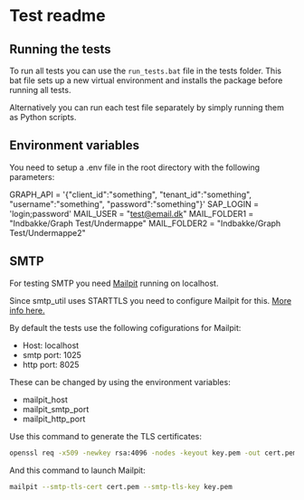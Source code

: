 # Test readme

## Running the tests

To run all tests you can use the `run_tests.bat` file in the tests folder.
This bat file sets up a new virtual environment and installs the package before running all tests.

Alternatively you can run each test file separately by simply running them as Python scripts.

## Environment variables
You need to setup a .env file in the root directory with the following parameters:

GRAPH_API = '{"client_id":"something", "tenant_id":"something", "username":"something", "password":"something"}'
SAP_LOGIN = 'login;password'
MAIL_USER = "test@email.dk"
MAIL_FOLDER1 = "Indbakke/Graph Test/Undermappe"
MAIL_FOLDER2 = "Indbakke/Graph Test/Undermappe2"

## SMTP

For testing SMTP you need [Mailpit](https://mailpit.axllent.org/) running on localhost.

Since smtp_util uses STARTTLS you need to configure Mailpit for this. [More info here.](https://mailpit.axllent.org/docs/configuration/smtp/#smtp-with-starttls)

By default the tests use the following cofigurations for Mailpit:

- Host: localhost
- smtp port: 1025
- http port: 8025

These can be changed by using the environment variables:

- mailpit_host
- mailpit_smtp_port
- mailpit_http_port

Use this command to generate the TLS certificates:

```bash
openssl req -x509 -newkey rsa:4096 -nodes -keyout key.pem -out cert.pem -sha256
```

And this command to launch Mailpit:

```bash
mailpit --smtp-tls-cert cert.pem --smtp-tls-key key.pem
```